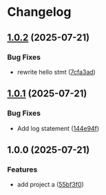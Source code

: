 # Changelog

## [1.0.2](https://github.com/simenkristoffers1/release-please/compare/project-a-v1.0.1...project-a-v1.0.2) (2025-07-21)


### Bug Fixes

* rewrite hello stmt ([7cfa3ad](https://github.com/simenkristoffers1/release-please/commit/7cfa3ad3509be1d68b739a7103225d20b7a881e1))

## [1.0.1](https://github.com/simenkristoffers1/release-please/compare/project-a-v1.0.0...project-a-v1.0.1) (2025-07-21)


### Bug Fixes

* Add log statement ([144e94f](https://github.com/simenkristoffers1/release-please/commit/144e94fae1f242d1f76fbce5e1b135b4b4ac09b1))

## 1.0.0 (2025-07-21)


### Features

* add project a ([55bf3f0](https://github.com/simenkristoffers1/release-please/commit/55bf3f07849584259c9296b2bbf8aa91fb0c0a9c))
